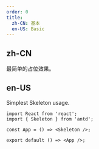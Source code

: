 ```yaml
---
order: 0
title:
  zh-CN: 基本
  en-US: Basic
---
```


## zh-CN

最简单的占位效果。

## en-US

Simplest Skeleton usage.

```tsx
import React from 'react';
import { Skeleton } from 'antd';

const App = () => <Skeleton />;

export default () => <App />;
```
